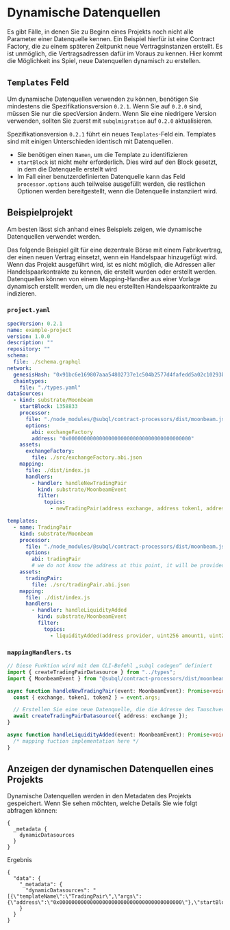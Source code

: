 # Dynamische Datenquellen

Es gibt Fälle, in denen Sie zu Beginn eines Projekts noch nicht alle Parameter einer Datenquelle kennen. Ein Beispiel hierfür ist eine Contract Factory, die zu einem späteren Zeitpunkt neue Vertragsinstanzen erstellt. Es ist unmöglich, die Vertragsadressen dafür im Voraus zu kennen. Hier kommt die Möglichkeit ins Spiel, neue Datenquellen dynamisch zu erstellen.

## `Templates` Feld

Um dynamische Datenquellen verwenden zu können, benötigen Sie mindestens die Spezifikationsversion `0.2.1`. Wenn Sie auf `0.2.0` sind, müssen Sie nur die specVersion ändern. Wenn Sie eine niedrigere Version verwenden, sollten Sie zuerst mit `subqlmigration` auf `0.2.0` aktualisieren.

Spezifikationsversion `0.2.1` führt ein neues `Templates`-Feld ein. Templates sind mit einigen Unterschieden identisch mit Datenquellen.

- Sie benötigen einen `Namen`, um die Template zu identifizieren
- `startBlock` ist nicht mehr erforderlich. Dies wird auf den Block gesetzt, in dem die Datenquelle erstellt wird
- Im Fall einer benutzerdefinierten Datenquelle kann das Feld `processor.options` auch teilweise ausgefüllt werden, die restlichen Optionen werden bereitgestellt, wenn die Datenquelle instanziiert wird.

## Beispielprojekt

Am besten lässt sich anhand eines Beispiels zeigen, wie dynamische Datenquellen verwendet werden.

Das folgende Beispiel gilt für eine dezentrale Börse mit einem Fabrikvertrag, der einen neuen Vertrag einsetzt, wenn ein Handelspaar hinzugefügt wird. Wenn das Projekt ausgeführt wird, ist es nicht möglich, die Adressen aller Handelspaarkontrakte zu kennen, die erstellt wurden oder erstellt werden. Datenquellen können von einem Mapping-Handler aus einer Vorlage dynamisch erstellt werden, um die neu erstellten Handelspaarkontrakte zu indizieren.

### `project.yaml`

```yaml
specVersion: 0.2.1
name: example-project
version: 1.0.0
description: ""
repository: ""
schema:
  file: ./schema.graphql
network:
  genesisHash: "0x91bc6e169807aaa54802737e1c504b2577d4fafedd5a02c10293b1cd60e39527"
  chaintypes:
    file: "./types.yaml"
dataSources:
  - kind: substrate/Moonbeam
    startBlock: 1358833
    processor:
      file: "./node_modules/@subql/contract-processors/dist/moonbeam.js"
      options:
        abi: exchangeFactory
        address: "0x0000000000000000000000000000000000000000"
    assets:
      exchangeFactory:
        file: ./src/exchangeFactory.abi.json
    mapping:
      file: ./dist/index.js
      handlers:
        - handler: handleNewTradingPair
          kind: substrate/MoonbeamEvent
          filter:
            topics:
              - newTradingPair(address exchange, address token1, address token2)

templates:
  - name: TradingPair
    kind: substrate/Moonbeam
    processor:
      file: "./node_modules/@subql/contract-processors/dist/moonbeam.js"
      options:
        abi: tradingPair
        # we do not know the address at this point, it will be provided when instantiated
    assets:
      tradingPair:
        file: ./src/tradingPair.abi.json
    mapping:
      file: ./dist/index.js
      handlers:
        - handler: handleLiquidityAdded
          kind: substrate/MoonbeamEvent
          filter:
            topics:
              - liquidityAdded(address provider, uint256 amount1, uint256 amount2)
```

### `mappingHandlers.ts`

```ts
// Diese Funktion wird mit dem CLI-Befehl „subql codegen“ definiert
import { createTradingPairDatasource } from "../types";
import { MoonbeamEvent } from "@subql/contract-processors/dist/moonbeam";

async function handleNewTradingPair(event: MoonbeamEvent): Promise<void> {
  const { exchange, token1, token2 } = event.args;

  // Erstellen Sie eine neue Datenquelle, die die Adresse des Tauschvertrags für das Handelspaar enthält
  await createTradingPairDatasource({ address: exchange });
}

async function handleLiquidityAdded(event: MoonbeamEvent): Promise<void> {
  /* mapping fuction implementation here */
}
```

## Anzeigen der dynamischen Datenquellen eines Projekts

Dynamische Datenquellen werden in den Metadaten des Projekts gespeichert. Wenn Sie sehen möchten, welche Details Sie wie folgt abfragen können:

```gql
{
  _metadata {
    dynamicDatasources
  }
}
```

Ergebnis

```
{
  "data": {
    "_metadata": {
      "dynamicDatasources": "[{\"templateName\":\"TradingPair\",\"args\":{\"address\":\"0x0000000000000000000000000000000000000000\"},\"startBlock\":1358833}]"
    }
  }
}
```
